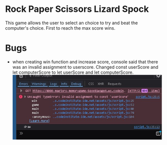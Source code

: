 # Rock Paper Scissors Lizard Spock
This game allows the user to select an choice to try and beat the computer's choice. First to reach the max score wins.

# Bugs
- when creating win function and increase score, console said that there was an invalid assignment to userscore. Changed const userScore and let computerScore to let userScore and let computerScore.
![Project Screenshot](/assets/images/invalid%20assignment%20to%20constant.jpg)
